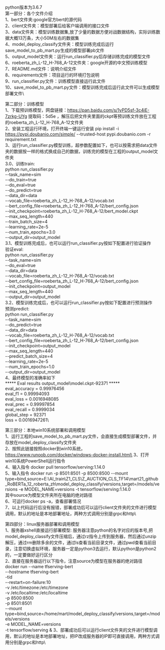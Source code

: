 python版本为3.6.7\
第一部分：各个文件介绍\
1、bert文件夹:google官方bert的源代码\
2、client文件夹：模型部署后给客户端调用的接口文件\
3、data文件夹：模型训练数据集,放了少量的数据方便对战数据结构，实际训练数据大概13万条，大小50M左右的数据集\
4、model_deploy_classify文件夹：模型训练完成后运行save_model_to_pb_mart.py生成的模型部署pb文件\
5、output_model文件夹：运行run_classifier.py后存储训练完成的模型文件\
6、roeberta_zh_L-12_H-768_A-12文件夹：google开源的中文预训练模型\
7、README.md文件：说明介绍文件\
8、requirements文件：项目运行的环境打包说明\
9、run_classifier.py文件：训练模型直接运行此文件\
10、save_model_to_pb_mart.py文件：模型训练完成后运行此文件可以生成模型部署文件\

第二部分：训练模型\
1、下载预训练模型，网盘链接：https://pan.baidu.com/s/1yPD5sf-3c4iE-7zrkg-UYg 提取码：5d5e ，解压后把文件夹里面的ckpt等预训练文件放在工程的roeberta_zh_L-12_H-768_A-12文件夹\
2、安装工程运行环境，打开终端一键运行安装 pip install -i https://pypi.doubanio.com/simple/ --trusted-host pypi.doubanio.com  -r requirement.txt\
3、运行run_classifier.py模型训练，超参数配置如下，也可以按需求把data文件夹的数据按一样的格式换成自己的数据，训练完的模型在工程的output_model文件夹\
3.0、训练train:\
python run_classifier.py \
--task_name=sim \
--do_train=true \
--do_eval=true \
--do_predict=true \
--data_dir=data \
--vocab_file=roeberta_zh_L-12_H-768_A-12/vocab.txt \
--bert_config_file=roeberta_zh_L-12_H-768_A-12/bert_config.json \
--init_checkpoint=roeberta_zh_L-12_H-768_A-12/bert_model.ckpt \
--max_seq_length=440 \
--train_batch_size=4 \
--learning_rate=2e-5 \
--num_train_epochs=3.0 \
--output_dir=output_model\
3.1、模型训练完成后，也可以运行run_classifier.py按如下配置进行验证操作\
验证eval:\
python run_classifier.py \
--task_name=sim \
--do_eval=true \
--data_dir=data \
--vocab_file=roeberta_zh_L-12_H-768_A-12/vocab.txt \
--bert_config_file=roeberta_zh_L-12_H-768_A-12/bert_config.json \
--init_checkpoint=output_model \
--max_seq_length=440 \
--output_dir=output_model\
3.2、模型训练完成后，也可以运行run_classifier.py按如下配置进行预测操作\
预测predict:\
python run_classifier.py \
--task_name=sim \
--do_predict=true \
--data_dir=data \
--vocab_file=roeberta_zh_L-12_H-768_A-12/vocab.txt \
--bert_config_file=roeberta_zh_L-12_H-768_A-12/bert_config.json \
--init_checkpoint=output_model \
--max_seq_length=440 \
--predict_batch_size=4 \
--learning_rate=2e-5 \
--num_train_epochs=1.0 \
--output_dir=output_model\
4、最终模型的准确率如下\
***** Eval results output_model\model.ckpt-92371 *****\
eval_accuracy = 0.99976456\
eval_f1 = 0.99994093\
eval_loss = 0.0016948085\
eval_prec = 0.99997854\
eval_recall = 0.9999034\
global_step = 92371\
loss = 0.0016947261\

第三部分：本地win10系统部署和调用模型\
1、运行工程的save_model_to_pb_mart.py文件，会直接生成模型部署文件，并存放在model_deploy_classify文件夹\
2、按照此链接按照docker到win10系统，https://www.runoob.com/docker/windows-docker-install.html\
3、打开win10系统PowerShell运行指令\
4、输入指令 docker pull tensorflow/serving:1.14.0\
5、输入指令 docker run -p 8501:8501 -p 8500:8500 --mount type=bind,source=E:\AI_train\Z1_CLS\Z_AUCTION_CLS_TF14\mart21_github_RoBERTa_12_roberta_zh\model_deploy_classify/versions,target=/models/versions -e MODEL_NAME=versions -t tensorflow/serving:1.14.0\
其中source为模型文件夹所在电脑的绝对路径\
6、可运行docker ps -a，查看部署情况\
7、以上代码运行后没有报错，部署成功后可以运行client文件夹的文件进行模型调用，默认的地址是本地部署地址，两种方式调用分别是grpc和http\

第四部分：linux服务器部署和调用模型\
1、服务器xshell直接运行部署模型: 服务器注意python的名字对应的版本号,把model_deploy_classify文件压缩后，通过rz指令上传到服务器，然后通过unzip解压，通过rm删除多余的文件，通过ls查看当前目录文件，通过pwd查看当前目录，注意切换虚拟环境，服务器一定是python3去运行，默认python是python2的，一定要做好运行区分\
2、直接在服务器运行以下指令，注意source为模型在服务器的绝对路径\
docker run --name tfserving-bert \
        --hostname tfserving-bert \
        -tid \
        --restart=on-failure:10 \
        -v  /etc/timezone:/etc/timezone \
        -v  /etc/localtime:/etc/localtime \
        -p 8500:8500 \
        -p 8501:8501 \
        --mount type=bind,source=/home/mart/model_deploy_classify/versions,target=/models/versions \
        -e MODEL_NAME=versions \
        -t tensorflow/serving &
3、部署成功后可以运行client文件夹的文件进行模型调用，默认的地址是本地部署地址，把IP改成服务器的IP即可直接调用，两种方式调用分别是grpc和http\

